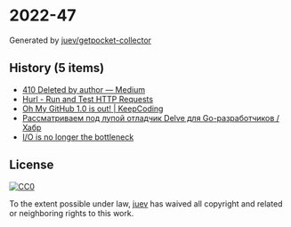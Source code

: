 # 2022-47

Generated by [juev/getpocket-collector](https://github.com/juev/getpocket-collector)

## History (5 items)

- [410 Deleted by author — Medium](https://medium.com/@kris-nova/experimenting-with-federation-and-migrating-accounts-eae61a688c3c)
- [Hurl - Run and Test HTTP Requests](https://hurl.dev/index.html)
- [Oh My GitHub 1.0 is out! | KeepCoding](https://en.liujiacai.net/2022/11/26/oh-my-github-1-0/)
- [Рассматриваем под лупой отладчик Delve для Go-разработчиков / Хабр](https://habr.com/ru/companies/ozontech/articles/701198/)
- [I/O is no longer the bottleneck](https://benhoyt.com/writings/io-is-no-longer-the-bottleneck/)

## License

[![CC0](https://mirrors.creativecommons.org/presskit/buttons/88x31/svg/cc-zero.svg)](https://creativecommons.org/publicdomain/zero/1.0/)

To the extent possible under law, [juev](https://github.com/juev) has waived all copyright and related or neighboring rights to this work.
